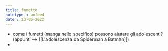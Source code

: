 ```yaml
---
title: fumetto
notetype : unfeed
date : 23-05-2022
---
```


- come i fumetti (manga nello specifico) possono aiutare gli adolescenti? (appunti --> [[L'adolescenza da Spiderman a Batman]])
- 
